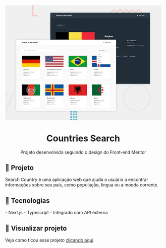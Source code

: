 <img src="./docs/design/desktop-preview.jpg" alt="Countries Search - desktop preview" />
<h1 align="center">Countries Search</h1>
<p align="center">Projeto desenvolvido seguindo o design do Front-end Mentor</p>

<h2>🌟 Projeto</h2>
Search Country é uma aplicação web que ajuda o usuário a encontrar informações sobre seu país, como população, língua ou a moeda corrente.

<h2>👾 Tecnologias</h2>
- Next.js
- Typescript
- Integrado com API externa

<h2>🏃 Visualizar projeto</h2>
Veja como ficou esse projeto <a target="_blank" href="https://countries-search-now.netlify.app/">clicando aqui</a>. 